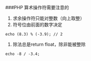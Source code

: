 ###PHP 算术操作符需要注意的
1. 求余操作符只能对整数（向上取整）
2. 符号位由前面的数字决定
```
echo (8.3) % (-3.9); // 2

```
1. 除法总是return float，除非能被整除
````
echo -8 / -3.4;
````
